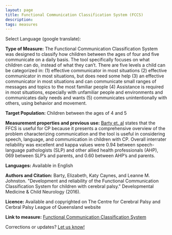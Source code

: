 ```yaml
---
layout: page
title: Functional Communication Classification System (FCCS)
description:
tags: measures
---
```


Select Language (google translate):  

<div id="google_translate_element"></div><script type="text/javascript">
function googleTranslateElementInit() {
  new google.translate.TranslateElement({pageLanguage: 'en', layout: google.translate.TranslateElement.InlineLayout.SIMPLE, gaTrack: true, gaId: 'UA-64320648-1'}, 'google_translate_element');
}
</script><script type="text/javascript" src="//translate.google.com/translate_a/element.js?cb=googleTranslateElementInit"></script>  

**Type of Measure:** The Functional Communication Classification System was designed to classify how children between the ages of four and five communicate on a daily basis. The tool specifically focuses on what children can do, instead of what they can’t. There are five levels a child can be categorized in: (1) effective communicator in most situations (2) effective communicator in most situations, but does need some help (3) an effective communicator in most situations and can communicate small ranges of messages and topics to the most familiar people (4) Assistance is required in most situations, especially with unfamiliar people and environments and communicates daily needs and wants (5) communicates unintentionally with others, using behavior and movement. 
 
**Target Population:** Children between the ages of 4 and 5

**Measurement properties and previous use:** [Barty et. al](http://onlinelibrary.wiley.com/doi/10.1111/dmcn.13124/suppinfo) states that the FFCS is useful for CP because it presents a comprehensive overview of the problem characterizing communication and the tool is useful in considering speech, language, and communication in children with CP. Overall interrater reliability was excellent and kappa values were 0.94 between speech-language pathologists (SLP) and other allied health professionals (AHP), 069 between SLP’s and parents, and 0.60 between AHP’s and parents. 

**Languages:** Available in English

**Authors and Citation:**  Barty, Elizabeth, Katy Caynes, and Leanne M. Johnston. "Development and reliability of the Functional Communication Classification System for children with cerebral palsy." Developmental Medicine & Child Neurology (2016).

**Licence:** Available and copyrighted on The Centre for Cerebral Palsy and Cerbral Palsy League of Queensland website

**Link to measure:** [Functional Communication Classification System](http://www.cpl.org.au/docs/position-descriptions/fccs.pdf?sfvrsn=0)

Corrections or updates? [Let us know!](http://disabilitymeasures.org/contact)
